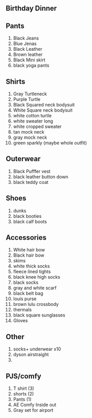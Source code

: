 ## Birthday Dinner


## Pants
1. Black Jeans
2. Blue Jenas
3. Black Leather
4. Brown leather
5. Black Mini skirt
6. black yoga pants

## Shirts
1.  Gray Turtleneck
2. Purple Turtle
3. Black Squared neck bodysuit
4. White Square neck bodysuit
5. white cotton turtle
6. white sweater long
7. white cropped sweater
8. tan mock neck
9. gray mock neck
10. green sparkly (maybe whole outfit)

## Outerwear
1. Black Pufffer vest
2. black leather button down
3. black teddy coat


## Shoes
1. dunks
2. black booties
3. black calf boots

## Accessories
1. White hair bow
2. Black hair bow
3. skims
4. white thick socks
5. fleece lined tights
6. black knee high socks
7. black socks
8. gray and white scarf
9. black belt bag
10. louis purse
11. brown lulu crossbody
12. thermals
13. black square sunglasses
14. Gloves

## Other
1. socks+ underwear x10
2. dyson airstraight
3. 

## PJS/comfy
1. T shirt (3)
2. shorts (2)
3. Pants (1)
4. AE Comfy Inside out
5. Gray set for airport